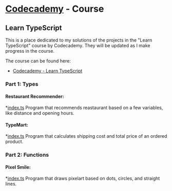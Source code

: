 # [Codecademy](https://www.codecademy.com) - Course 
## Learn TypeScript

This is a place dedicated to my solutions of the projects in the "Learn TypeScript" course by Codecademy. They will be updated as I make progress in the course.

The course can be found here:

- [Codecademy - Learn TypeScript](https://www.codecademy.com/learn/learn-typescript)

### Part 1: Types 

#### Restaurant Recommender:
*[index.ts](RestaurantRecommender/index.ts)
Program that recommends reastaurant based on a few variables, like distance and opening hours. 

#### TypeMart:
*[index.ts](TypeMart/index.ts)
Program that calculates shipping cost and total price of an ordered product.

### Part 2: Functions 

#### Pixel Smile:
*[index.ts](PixelSmile/index.ts)
Program that draws pixelart based on dots, circles, and straight lines.
